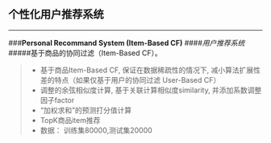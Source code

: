 
## 个性化用户推荐系统

------

###**Personal Recommand System (Item-Based CF)**
####*用户推荐系统*
#####基于商品的协同过滤（Item-Based CF）。

> * 基于商品Item-Based CF, 保证在数据稀疏性的情况下, 减小算法扩展性差的特点（如果仅基于用户的协同过滤 User-Based CF）
> * 调整的余弦相似度计算, 基于关联计算相似度similarity, 并添加系数调整因子factor
> * “加权求和”的预测打分值计算
> * TopK商品item推荐
> * 数据： 训练集80000,测试集20000
